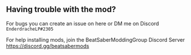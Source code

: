 ## Having trouble with the mod?

For bugs you can create an issue on here or DM me on Discord `EnderdracheLP#2305`

For help installing mods, join the BeatSaberModdingGroup Discord Server https://discord.gg/beatsabermods
